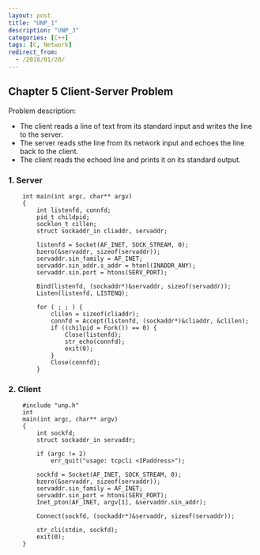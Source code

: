 ```yaml
---
layout: post
title: "UNP_1"
description: "UNP_3"
categories: [C++]
tags: [C, Network]
redirect_from:
  - /2018/01/20/
---
```


## Chapter 5 Client-Server Problem

Problem description:
- The client reads a line of text from its standard input and writes the line to the server.
- The server reads sthe line from its network input and echoes the line back to the client. 
- The client reads the echoed line and prints it on its standard output. 

### 1. Server
```
    int main(int argc, char** argv)
    {
        int listenfd, connfd;
        pid_t childpid;
        socklen_t cillen;
        struct sockaddr_in cliaddr, servaddr;
        
        listenfd = Socket(AF_INET, SOCK_STREAM, 0);
        bzero(&servaddr, sizeof(servaddr));
        servaddr.sin_family = AF_INET;
        servaddr.sin_addr.s_addr = htonl(INADDR_ANY);
        servaddr.sin.port = htons(SERV_PORT);
        
        Bind(listenfd, (sockaddr*)&servaddr, sizeof(servaddr));
        Listen(listenfd, LISTENQ);
        
        for ( ; ; ) {
            clilen = sizeof(cliaddr);
            connfd = Accept(listenfd, (sockaddr*)&cliaddr, &clilen);
            if ((chilpid = Fork()) == 0) {
                Close(listenfd);
                str_echo(connfd);
                exit(0);
            }
            Close(connfd);
        }
```
### 2. Client
```
    #include "unp.h"
    int 
    main(int argc, char** argv)
    {
        int sockfd;
        struct sockaddr_in servaddr;
        
        if (argc != 2)
            err_quit("usage: tcpcli <IPaddress>");
        
        sockfd = Socket(AF_INET, SOCK_STREAM, 0);
        bzero(&servaddr, sizeof(servaddr));
        servaddr.sin_family = AF_INET;
        servaddr.sin_port = htons(SERV_PORT);
        Inet_pton(AF_INET, argv[1], &servaddr.sin_addr);
        
        Connect(sockfd, (sockaddr*)&servaddr, sizeof(servaddr));
        
        str_cli(stdin, sockfd);
        exit(0);
    }

```
    